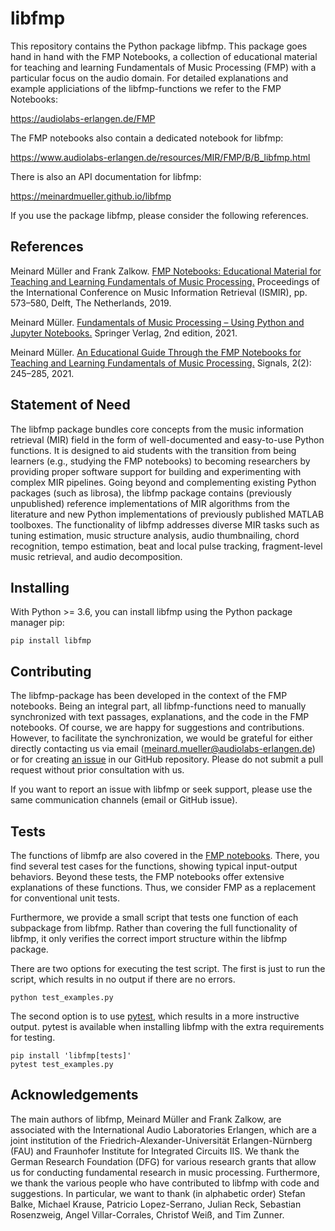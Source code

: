 # libfmp

This repository contains the Python package libfmp. This package goes hand in hand with the FMP Notebooks, a collection of educational material for teaching and learning Fundamentals of Music Processing (FMP) with a particular focus on the audio domain. For detailed explanations and example appliciations of the libfmp-functions we refer to the FMP Notebooks:

https://audiolabs-erlangen.de/FMP

The FMP notebooks also contain a dedicated notebook for libfmp:

https://www.audiolabs-erlangen.de/resources/MIR/FMP/B/B_libfmp.html

There is also an API documentation for libfmp:

https://meinardmueller.github.io/libfmp

If you use the package libfmp, please consider the following references.

## References

Meinard Müller and Frank Zalkow. [FMP Notebooks: Educational Material for Teaching and Learning Fundamentals of Music Processing.](https://archives.ismir.net/ismir2019/paper/000069.pdf) Proceedings of the International Conference on Music Information Retrieval (ISMIR), pp. 573&ndash;580, Delft, The Netherlands, 2019.

Meinard Müller. [Fundamentals of Music Processing &ndash; Using Python and Jupyter Notebooks.](http://www.music-processing.de/) Springer Verlag, 2nd edition, 2021.

Meinard Müller. [An Educational Guide Through the FMP Notebooks for Teaching and Learning Fundamentals of Music Processing.](https://www.mdpi.com/2624-6120/2/2/18) Signals, 2(2): 245&ndash;285, 2021.

## Statement of Need

The libfmp package bundles core concepts from the music information retrieval (MIR) field in the form of well-documented and easy-to-use Python functions. It is designed to aid students with the transition from being learners (e.g., studying the FMP notebooks) to becoming researchers by providing proper software support for building and experimenting with complex MIR pipelines. Going beyond and complementing existing Python packages (such as librosa), the libfmp package contains (previously unpublished) reference implementations of MIR algorithms from the literature and new Python implementations of previously published MATLAB toolboxes. The functionality of libfmp addresses diverse MIR tasks such as tuning estimation, music structure analysis, audio thumbnailing, chord recognition, tempo estimation, beat and local pulse tracking, fragment-level music retrieval, and audio decomposition.

## Installing

With Python >= 3.6, you can install libfmp using the Python package manager pip:

```
pip install libfmp
```

## Contributing

The libfmp-package has been developed in the context of the FMP notebooks. Being an integral part, all libfmp-functions need to manually synchronized with text passages, explanations, and the code in the FMP notebooks. Of course, we are happy for suggestions and contributions. However, to facilitate the synchronization, we would be grateful for either directly contacting us via email (meinard.mueller@audiolabs-erlangen.de) or for creating [an issue](https://github.com/meinardmueller/libfmp/issues) in our GitHub repository. Please do not submit a pull request without prior consultation with us.

If you want to report an issue with libfmp or seek support, please use the same communication channels (email or GitHub issue).

## Tests

The functions of libmfp are also covered in the [FMP notebooks](https://audiolabs-erlangen.de/FMP). There, you find several test cases for the functions, showing typical input-output behaviors. Beyond these tests, the FMP notebooks offer extensive explanations of these functions. Thus, we consider FMP as a replacement for conventional unit tests.

Furthermore, we provide a small script that tests one function of each subpackage from libfmp. Rather than covering the full functionality of libfmp, it only verifies the correct import structure within the libfmp package.

There are two options for executing the test script. The first is just to run the script, which results in no output if there are no errors.

```
python test_examples.py
```

The second option is to use [pytest](https://pytest.org), which results in a more instructive output. pytest is available when installing libfmp with the extra requirements for testing.

```
pip install 'libfmp[tests]'
pytest test_examples.py
```

## Acknowledgements

The main authors of libfmp, Meinard Müller and Frank Zalkow, are associated with the International Audio Laboratories Erlangen, which are a joint institution of the Friedrich-Alexander-Universität Erlangen-Nürnberg (FAU) and Fraunhofer Institute for Integrated Circuits IIS. We thank the German Research Foundation (DFG) for various research grants that allow us for conducting fundamental research in music processing. Furthermore, we thank the various people who have contributed to libfmp with code and suggestions. In particular, we want to thank (in alphabetic order) Stefan Balke, Michael Krause, Patricio Lopez-Serrano, Julian Reck, Sebastian Rosenzweig, Angel Villar-Corrales, Christof Weiß, and Tim Zunner.
